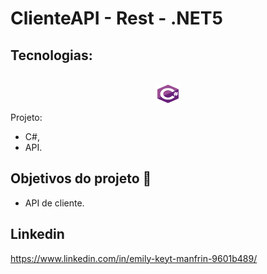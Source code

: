 # ClienteAPI - Rest - .NET5

## Tecnologias: 

<div style="display: inline_block theme=radical" align="center"><br>
    <img align="center" alt="M-Csharp" height="30" width="40" src="https://raw.githubusercontent.com/devicons/devicon/master/icons/csharp/csharp-original.svg">
</div>

Projeto:

- C#,
- API.

## Objetivos do projeto 💼

- API de cliente.

## Linkedin

https://www.linkedin.com/in/emily-keyt-manfrin-9601b489/
